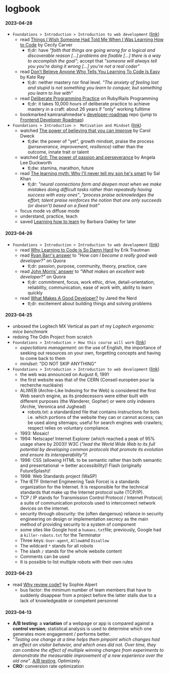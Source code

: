 # logbook

#### 2023-04-28
- `Foundations > Introduction > Introduction to web development` ([link](https://www.theodinproject.com/lessons/foundations-introduction-to-web-development))
  - read [Things I Wish Someone Had Told Me When I Was Learning How to Code](https://www.freecodecamp.org/news/things-i-wish-someone-had-told-me-when-i-was-learning-how-to-code-565fc9dcb329/) by Cecily Carver
    - tl;dr: have *"faith that things are going wrong for a logical and discoverable reason [...] problems are fixable [...] there is a way to accomplish the goal"*; accept that *"someone will always tell you you're doing it wrong [...] you're not a real coder"*
  - read [Don’t Believe Anyone Who Tells You Learning To Code Is Easy](https://techcrunch.com/2014/05/24/dont-believe-anyone-who-tells-you-learning-to-code-is-easy/) by Kate Ray
    - tl;dr: neither mastery nor final level. *"The anxiety of feeling lost and stupid is not something you learn to conquer, but something you learn to live with"*
  - read [Deliberate Programming Practice](https://codequizzes.wordpress.com/2013/04/28/deliberate-programming-practice/) on Ruby/Rails Programming
    - tl;dr: it takes 10,000 hours of deliberate practice to achieve mastery in a craft: about 26 years if "only" working fulltime
  - bookmarked kamranahmedse's [developer-roadmap](https://github.com/kamranahmedse/developer-roadmap) repo (jump to [Frontend Developer Roadmap](https://roadmap.sh/frontend))
- `Foundations > Introduction >  Motivation and Mindset` ([link](https://www.theodinproject.com/lessons/foundations-introduction-to-web-development))
  - watched [The power of believing that you can improve](https://www.ted.com/talks/carol_dweck_the_power_of_believing_that_you_can_improve?) by Carol Dweck
    - tl;dw: the power of "yet", growth mindset, praise the process *(perseverance, improvement, resilience)* rather than the outcome, innate trait or talent
  - watched [Grit: The power of passion and perseverance](https://www.ted.com/talks/angela_lee_duckworth_grit_the_power_of_passion_and_perseverance/c) by Angela Lee Duckworth
    - tl;dw: stamina, marathon, future
  - read [The learning myth: Why I'll never tell my son he's smart](https://www.khanacademy.org/college-careers-more/talks-and-interviews/talks-and-interviews-unit/conversations-with-sal/a/the-learning-myth-why-ill-never-tell-my-son-hes-smart) by Sal Khan
    - tl;dr: *"neural connections form and deepen most when we make mistakes doing difficult tasks rather than repeatedly having success with easy ones"*, *"process praise acknowledges the effort; talent praise reinforces the notion that one only succeeds (or doesn’t) based on a fixed trait"*
  - focus mode vs diffuse mode
  - understand, practice, teach
  - saved [Learning how to learn](https://www.coursera.org/learn/learning-how-to-learn?action=enroll) by Barbara Oakley for later
  
#### 2023-04-26
- `Foundations > Introduction > Introduction to web development` ([link](https://www.theodinproject.com/lessons/foundations-introduction-to-web-development))
  - read [Why Learning to Code is So Damn Hard](https://www.thinkful.com/blog/why-learning-to-code-is-so-damn-hard/) by Erik Trautman
  - read [Ryan Barr's answer](https://www.quora.com/Computer-Programming/How-can-I-become-a-really-good-web-developer-starting-from-now-at-age-20-before-age-25) to *"How can I become a really good web developer?"* on Quora
    - tl;dr: passion, purpose, community, theory, practice, care
  - read [John Morris' answer](https://www.quora.com/What-makes-an-excellent-web-developer-What-qualities-do-people-look-for-in-their-staff-consultants-and-freelance-contractors-when-they-hire-a-web-developer-to-build-a-Web-site) to *"What makes an excellent web developer?"* on Quora 
    - tl;dr: commitment, focus, work ethic, drive, detail-orientation, reliability, communication, ease of work with, ability to learn quickly
  - read [What Makes A Good Developer?](http://jaredthenerd.com/2013/05/What-Makes-A-Good-Developer/) by Jared the Nerd
    - tl;dr: excitement about building things and solving problems

#### 2023-04-25
- unboxed the Logitech MX Vertical as part of my *Logitech ergonomic mice benchmark*
- redoing The Odin Project from scratch
- `Foundations > Introduction > How this course will work` ([link](https://www.theodinproject.com/lessons/foundations-how-this-course-will-work))
  - *expectations management*: on the use of English, the importance of seeking out resources on your own, forgetting concepts and having to come back to them
  - *mindset:* "DO NOT SKIP ANYTHING"
- `Foundations > Introduction > Introduction to web development` ([link](https://www.theodinproject.com/lessons/foundations-introduction-to-web-development))
  - the web was announced on August 6, 1991
  - the first website was that of the CERN (Conseil européen pour la recherche nucléaire)
  - ALIWEB (Archie-Like Indexing for the Web) is considered the first Web search engine, as its predecessors were either built with different purposes (the Wanderer, Gopher) or were only indexers (Archie, Veronica and Jughead)
    - robots.txt: a standardized file that contains instructions for bots i.e. which portions of the website they can or cannot access; can be used along sitemaps; useful for search engines web crawlers; respect relies on voluntary compliance.
  - 1993: Mosaic!
  - 1994: Netscape! Internet Explorer (which reached a peak of 95% usage share by 2003)! W3C (*"lead the World Wide Web to its full potential by developing common protocols that promote its evolution and ensure its interoperability"*)!
  - 1996: CSS (allowing HTML to be semantic rather than both semantic and presentational -> better accessibility)! Flash (originally FutureSplash)!
  - 1998: Web Standards project (WaSP)
  - The IETF (Internet Engineering Task Force) is a standards organization for the Internet. It is responsible for the technical standards that make up the Internet protocol suite (TCP/IP).
  - TCP / IP stands for Transmission Control Protocol / Internet Protocol; a suite of communication protocols used to interconnect network devices on the internet.
  - security through obscurity: the (often dangerous) reliance in security engineering on design or implementation secrecy as the main method of providing security to a system of component
  - some sites like Google host a `humans.txt`file; previously, Google had a `killer-robots.txt` for the Terminator
  - Three keys: `User-agent`, `Allow`and `Disallow`
  - The wildcard `*` stands for all robots
  - The slash `/` stands for the whole website content
  - Comments can be used
  - It is possible to list multiple robots with their own rules

#### 2023-04-23
- read [Why review code?](https://sophiebits.com/2018/12/25/why-review-code.html) by Sophie Alpert
  - bus factor: the minimum number of team members that have to suddenly disappear from a project before the latter stalls due to a lack of knowledgeable or competent personnel

#### 2023-04-13
- **A/B testing:** a **variation** of a webpage or app is compared against a **control version**; statistical analysis is used to determine which one generates more engagement / performs better.
- "*Testing one change at a time helps them pinpoint which changes had an effect on visitor behavior, and which ones did not. Over time, they can combine the effect of multiple winning changes from experiments to demonstrate the measurable improvement of a new experience over the old one*". [A/B testing](https://www.optimizely.com/optimization-glossary/ab-testing/), Optimizely.
- **CRO:** conversion rate optimization
